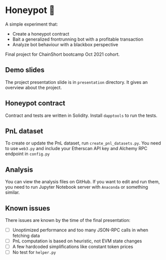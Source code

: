 # Honeypot :honey_pot:

A simple experiment that:
- Create a honeypot contract
- Bait a generalized frontrunning bot with a profitable transaction
- Analyze bot behaviour with a blackbox perspective 

Final project for ChainShort bootcamp Oct 2021 cohort. 

## Demo slides
The project presentation slide is in `presentation` directory. It gives an
overview about the project.

## Honeypot contract
Contract and tests are written in Solidity. Install `dapptools` to run the
tests.

## PnL dataset
To create or update the PnL dataset, run `create_pnl_datasets.py`. You need to
use `web3.py` and include your Etherscan API key and Alchemy RPC endpoint in
`config.py`

## Analysis
You can view the analysis files on GitHub. If you want to edit and run them, you
need to run Jupyter Notebook server with `Anaconda` or something similar.

## Known issues
There issues are known by the time of the final presentation:
- [ ] Unoptimized performance and too many JSON-RPC calls in when fetching data
- [ ] PnL computation is based on heuristic, not EVM state changes
- [ ] A few hardcoded simplifications like constant token prices
- [ ] No test for `helper.py`
